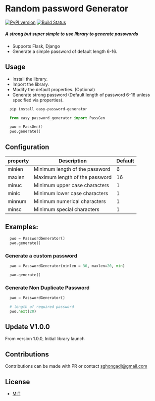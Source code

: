 # Random password Generator
[![PyPI version](https://img.shields.io/badge/PYPI-V%200.0.4-blue.svg)](https://pypi.org/project/easy-password-generator)
[![Build Status](https://travis-ci.com/soniaghongadi/password-generator.svg?branch=master)](https://travis-ci.com/soniaghongadi/password-generator.svg)

##### A strong but super simple to use library to generate passwords 
 * Supports Flask, Django 
 * Generate a simple password of default length 6-16.

## Usage
 * Install the library.
 * Import the library.
 * Modify the default properties. (Optional)
 * Generate strong password (Default length of password 6-16 unless specified via properties).

``` bash
  pip install easy-password-generator
```

``` python
  from easy_password_generator import PassGen

  pwo = PassGen()
  pwo.generate()
```


## Configuration

| property   |                          Description                 | Default |
| ---------- |------------------------------------------------------| ------- |
| minlen     |   Minimum length of the password                     | 6 |
| maxlen     |   Maximum length of the password                     | 16 |
| minuc  |   Minimum upper case characters  | 1 |
| minlc  |   Minimum lower case characters  | 1 |
| minnum |   Minimum numerical characters | 1 |
| minsc  |   Minimum special characters| 1 |

## Examples:
``` python
  pwo = PasswordGenerator()
  pwo.generate()
```

### Generate a custom password
``` python
  pwo = PasswordGenerator(minlen = 30, maxlen=20, min)

  pwo.generate()
```

### Generate Non Duplicate Password
``` python
  pwo = PasswordGenerator()

  # length of required password
  pwo.next(20)
```

## Update V1.0.0
From version 1.0.0, Initial library launch

## Contributions
Contributions can be made with PR or contact sghongadi@gmail.com 

## License
 * [MIT](LICENSE)